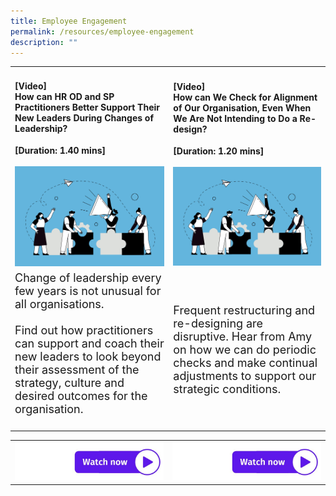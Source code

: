 ```yaml
---
title: Employee Engagement
permalink: /resources/employee-engagement
description: ""
---
```

<table><tbody><tr><td><h4>[Video]<br>How can HR OD and SP Practitioners Better Support Their New Leaders During Changes of Leadership?</h4><strong>[Duration: 1.40 mins] </strong><br><br>
	<img width="550" alt="employee engagement" src="/images/Organisation%20Design.jpg"></td><td><h4>[Video]<br>How can We Check for Alignment of Our Organisation, Even When We Are Not Intending to Do a Re-design?</h4><strong>[Duration: 1.20 mins] </strong><br><br>
	<img width="550" alt="employee engagement" src="/images/Organisation%20Design.jpg"><br></td></tr><tr><td><font size="4">Change of leadership every few years is not unusual for all organisations. <br><br>Find out how practitioners can support and coach their new leaders to look beyond their assessment of the strategy, culture and desired outcomes for the organisation.<br><br></font></td><td><font size="4">Frequent restructuring and re-designing are disruptive. Hear from Amy on how we can do periodic checks and make continual adjustments to support our strategic conditions.</font></td></tr></tbody></table><table><tbody><tr><td><a href="http://vimeo.com/258724867"> <img alt="watch now button" src="/images/watch%20now.jpg"></a></td><td><a href="http://vimeo.com/258724775"> <img alt="watch now button" src="/images/watch%20now.jpg"></a></td></tr></tbody></table>